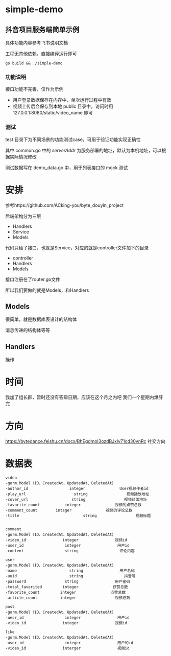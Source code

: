 # simple-demo

## 抖音项目服务端简单示例

具体功能内容参考飞书说明文档

工程无其他依赖，直接编译运行即可

```shell
go build && ./simple-demo
```

### 功能说明

接口功能不完善，仅作为示例

* 用户登录数据保存在内存中，单次运行过程中有效
* 视频上传后会保存到本地 public 目录中，访问时用 127.0.0.1:8080/static/video_name 即可

### 测试

test 目录下为不同场景的功能测试case，可用于验证功能实现正确性

其中 common.go 中的 _serverAddr_ 为服务部署的地址，默认为本机地址，可以根据实际情况修改

测试数据写在 demo_data.go 中，用于列表接口的 mock 测试

# 安排
参考https://github.com/ACking-you/byte_douyin_project

后端架构分为三层
- Handlers
- Service
- Models


代码只给了接口，也就是Service，对应的就是controller文件加下的目录

- controller
- Handlers
- Models

接口注册在了router.go文件

所以我们要做的就是Models，和Handlers

## Models
很简单，就是数据库表设计的结构体

消息传递的结构体等等

## Handlers
操作

# 时间

我加了组长群，暂时还没有答辩日期，应该在这个月之内吧
我们一个星期内爆肝完

# 方向
https://bytedance.feishu.cn/docx/BhEgdmoI3ozdBJxly71cd30vnRc
社交方向
# 数据表

```
video
-gorm.Model（ID、CreatedAt、UpdatedAt、DeletedAt）
-author_id                  integer               User视频作者id
-play_url                     string                 视频播放地址
-cover_url                   string                 视频封面地址
-favorite_count           integer               视频的点赞总数
-comment_count        integer               视频的评论总数
-title                            string                 视频标题
 

comment
-gorm.Model（ID、CreatedAt、UpdatedAt、DeletedAt）
-video_id                integer                视频id
-user_id                  integer                用户id
-content                  string                  评论内容

user
-gorm.Model（ID、CreatedAt、UpdatedAt、DeletedAt）
-name                       string                用户名称
-uuid                       string                  抖音号
-password                 string                用户密码
-total_favorited         integer               获赞总数
-favorite_count         integer               点赞总数
-article_count          integer                 视频总数

post
-gorm.Model（ID、CreatedAt、UpdatedAt、DeletedAt）
-uesr_id                  integer                用户id
-video_id                integer                视频id

like
-gorm.Model（ID、CreatedAt、UpdatedAt、DeletedAt）
-user_id                  integer                用户的id
-video_id                interger                视频id

```
